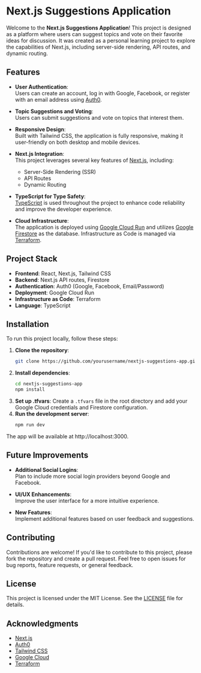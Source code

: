 # Next.js Suggestions Application

Welcome to the **Next.js Suggestions Application**! This project is designed as a platform where users can suggest topics and vote on their favorite ideas for discussion. It was created as a personal learning project to explore the capabilities of Next.js, including server-side rendering, API routes, and dynamic routing.

## Features

- **User Authentication**:  
  Users can create an account, log in with Google, Facebook, or register with an email address using [Auth0](https://auth0.com).
  
- **Topic Suggestions and Voting**:  
  Users can submit suggestions and vote on topics that interest them.

- **Responsive Design**:  
  Built with Tailwind CSS, the application is fully responsive, making it user-friendly on both desktop and mobile devices.

- **Next.js Integration**:  
  This project leverages several key features of [Next.js](https://nextjs.org/), including:
  - Server-Side Rendering (SSR)
  - API Routes
  - Dynamic Routing
  
- **TypeScript for Type Safety**:  
  [TypeScript](https://www.typescriptlang.org/) is used throughout the project to enhance code reliability and improve the developer experience.

- **Cloud Infrastructure**:  
  The application is deployed using [Google Cloud Run](https://cloud.google.com/run) and utilizes [Google Firestore](https://cloud.google.com/firestore) as the database. Infrastructure as Code is managed via [Terraform](https://www.terraform.io/).

## Project Stack

- **Frontend**: React, Next.js, Tailwind CSS
- **Backend**: Next.js API routes, Firestore
- **Authentication**: Auth0 (Google, Facebook, Email/Password)
- **Deployment**: Google Cloud Run
- **Infrastructure as Code**: Terraform
- **Language**: TypeScript

## Installation

To run this project locally, follow these steps:

1. **Clone the repository**:
   ```bash
   git clone https://github.com/yourusername/nextjs-suggestions-app.git
2. **Install dependencies**:
   ```bash
   cd nextjs-suggestions-app
   npm install
   ```
3. **Set up .tfvars**:
    Create a `.tfvars` file in the root directory and add your Google Cloud credentials and Firestore configuration.
4. **Run the development server**:
   ```bash
   npm run dev
   ```

The app will be available at http://localhost:3000.

## Future Improvements

- **Additional Social Logins**:  
  Plan to include more social login providers beyond Google and Facebook.
  
- **UI/UX Enhancements**:  
  Improve the user interface for a more intuitive experience.

- **New Features**:  
  Implement additional features based on user feedback and suggestions.

## Contributing

Contributions are welcome! If you'd like to contribute to this project, please fork the repository and create a pull request. Feel free to open issues for bug reports, feature requests, or general feedback.

## License

This project is licensed under the MIT License. See the [LICENSE](./LICENSE) file for details.

## Acknowledgments

- [Next.js](https://nextjs.org/)
- [Auth0](https://auth0.com/)
- [Tailwind CSS](https://tailwindcss.com/)
- [Google Cloud](https://cloud.google.com/)
- [Terraform](https://www.terraform.io/)



